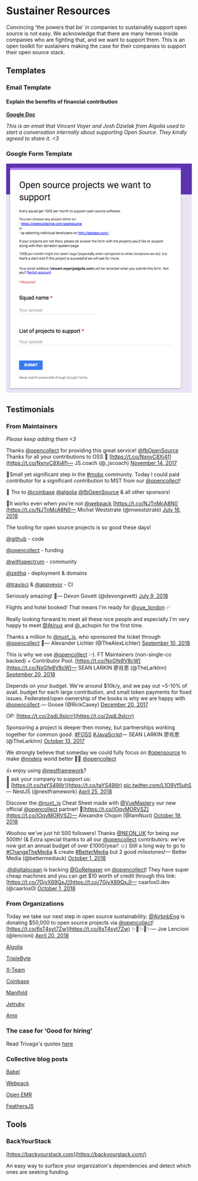 # Sustainer Resources

Convincing 'the powers that be' in companies to sustainably support open source is not easy. We acknowledge that there are many heroes inside companies who are fighting that, and we want to support them. This is an open toolkit for sustainers making the case for their companies to support their open source stack.

## Templates

### Email Template

#### Explain the benefits of financial contribution

[**Google Doc**](https://docs.google.com/document/d/1yViQ4Qq9aqRMfoApTxaHXtG7DDhTFmcfmAencw8ereU/edit?usp=sharing)

_This is an email that Vincent Voyer and Josh Dzielak from Algolia used to start a conversation internally about supporting Open Source. They kindly agreed to share it. &lt;3_

### Google Form Template

![](../../.gitbook/assets/image_2_1_vsbdbs.png)

## Testimonials

### From Maintainers

_Please keep adding them &lt;3_

Thanks [@opencollect](https://twitter.com/opencollect?ref_src=twsrc%5Etfw) for providing this great service! [@fbOpenSource](https://twitter.com/fbOpenSource?ref_src=twsrc%5Etfw) Thanks for all your contributions to OSS 🙌 [https://t.co/NxnvC8Xi4f](https://t.co/NxnvC8Xi4f)— JS.coach \(@\_jscoach\) [November 14, 2017](https://twitter.com/_jscoach/status/930429575867355136?ref_src=twsrc%5Etfw)

💸Small yet significant step in the [\#mobx](https://twitter.com/hashtag/mobx?src=hash&ref_src=twsrc%5Etfw) community. Today I could paid contributor for a significant contribution to MST from our [@opencollect](https://twitter.com/opencollect?ref_src=twsrc%5Etfw)!

👏 Tnx to [@coinbase](https://twitter.com/coinbase?ref_src=twsrc%5Etfw) [@algolia](https://twitter.com/algolia?ref_src=twsrc%5Etfw) [@fbOpenSource](https://twitter.com/fbOpenSource?ref_src=twsrc%5Etfw) & all other sponsors!

🎉It works even when you're not [@webpack](https://twitter.com/webpack?ref_src=twsrc%5Etfw) [https://t.co/NJTnMcA8NI](https://t.co/NJTnMcA8NI)— Michel Weststrate \(@mweststrate\) [July 16, 2018](https://twitter.com/mweststrate/status/1018928640388730880?ref_src=twsrc%5Etfw)

The tooling for open source projects is so good these days!

[@github](https://twitter.com/github?ref_src=twsrc%5Etfw) - code

[@opencollect](https://twitter.com/opencollect?ref_src=twsrc%5Etfw) - funding

[@withspectrum](https://twitter.com/withspectrum?ref_src=twsrc%5Etfw) - community

[@zeithq](https://twitter.com/zeithq?ref_src=twsrc%5Etfw) - deployment & domains

[@travisci](https://twitter.com/travisci?ref_src=twsrc%5Etfw) & [@appveyor](https://twitter.com/appveyor?ref_src=twsrc%5Etfw) - CI

Seriously amazing! 🙏— Devon Govett \(@devongovett\) [July 9, 2018](https://twitter.com/devongovett/status/1016415051190714368?ref_src=twsrc%5Etfw)

Flights and hotel booked! That means I'm ready for [@vue\_london](https://twitter.com/vue_london?ref_src=twsrc%5Etfw) ✅

Really looking forward to meet all these nice people and especially I'm very happy to meet [@Atinux](https://twitter.com/Atinux?ref_src=twsrc%5Etfw) and @\_achopin for the first time.

Thanks a million to [@nuxt\_js](https://twitter.com/nuxt_js?ref_src=twsrc%5Etfw), who sponsored the ticket through [@opencollect](https://twitter.com/opencollect?ref_src=twsrc%5Etfw) 🙏— Alexander Lichter \(@TheAlexLichter\) [September 10, 2018](https://twitter.com/TheAlexLichter/status/1039213736962220032?ref_src=twsrc%5Etfw)

This is why we use [@opencollect](https://twitter.com/opencollect?ref_src=twsrc%5Etfw) :-\). FT Maintainers \(non-single-co backed\) + Contributor Pool. [https://t.co/NxGfe8V8cW](https://t.co/NxGfe8V8cW)— SEAN LARKIN 廖肖恩 \(@TheLarkInn\) [September 20, 2018](https://twitter.com/TheLarkInn/status/1042906557149675520?ref_src=twsrc%5Etfw)

Depends on your budget. We're around $10k/y, and we pay out ~5-10% of avail. budget for each large contribution, and small token payments for fixed issues. Federated/open ownership of the books is why we are happy with [@opencollect](https://twitter.com/opencollect?ref_src=twsrc%5Etfw).— Goose \(@RickCasey\) [December 20, 2017](https://twitter.com/RickCasey/status/943381328329920512?ref_src=twsrc%5Etfw)

OP: [https://t.co/2qdL9slcrr](https://t.co/2qdL9slcrr)

Sponsoring a project is deeper then money, but partnerships working together for common good. [\#FOSS](https://twitter.com/hashtag/FOSS?src=hash&ref_src=twsrc%5Etfw) [\#JavaScript](https://twitter.com/hashtag/JavaScript?src=hash&ref_src=twsrc%5Etfw)— SEAN LARKIN 廖肖恩 \(@TheLarkInn\) [October 13, 2017](https://twitter.com/TheLarkInn/status/918924376157777920?ref_src=twsrc%5Etfw)

We strongly believe that someday we could fully focus on [\#opensource](https://twitter.com/hashtag/opensource?src=hash&ref_src=twsrc%5Etfw) to make [@nodejs](https://twitter.com/nodejs?ref_src=twsrc%5Etfw) world better 🚀🔥 [@opencollect](https://twitter.com/opencollect?ref_src=twsrc%5Etfw)

👍 enjoy using [@nestframework](https://twitter.com/nestframework?ref_src=twsrc%5Etfw)?  
🙌 ask your company to support us:  
🎁 [https://t.co/taYS49lllr](https://t.co/taYS49lllr) [pic.twitter.com/L1O9Vf5uhS](https://t.co/L1O9Vf5uhS)— NestJS \(@nestframework\) [April 25, 2018](https://twitter.com/nestframework/status/989207884700553221?ref_src=twsrc%5Etfw)

Discover the [@nuxt\_js](https://twitter.com/nuxt_js?ref_src=twsrc%5Etfw) Cheat Sheet made with [@VueMastery](https://twitter.com/VueMastery?ref_src=twsrc%5Etfw) our new official [@opencollect](https://twitter.com/opencollect?ref_src=twsrc%5Etfw) partner! 🙌[https://t.co/IOqvMORVSZ](https://t.co/IOqvMORVSZ)— Alexandre Chopin \(@IamNuxt\) [October 19, 2018](https://twitter.com/IamNuxt/status/1053207932811333634?ref_src=twsrc%5Etfw)

Woohoo we've just hit 500 followers! Thanks [@NEON\_UK](https://twitter.com/NEON_UK?ref_src=twsrc%5Etfw) for being our 500th! \(& Extra special thanks to all our [@opencollect](https://twitter.com/opencollect?ref_src=twsrc%5Etfw) contributors: we've now got an annual budget of over £1000/year! ☺️\) Still a long way to go to [\#ChangeTheMedia](https://twitter.com/hashtag/ChangeTheMedia?src=hash&ref_src=twsrc%5Etfw) & create [\#BetterMedia](https://twitter.com/hashtag/BetterMedia?src=hash&ref_src=twsrc%5Etfw) but 2 good milestones!— Better Media \(@bettermediauk\) [October 1, 2018](https://twitter.com/bettermediauk/status/1046757512769351680?ref_src=twsrc%5Etfw)

.[@digitalocean](https://twitter.com/digitalocean?ref_src=twsrc%5Etfw) is backing [@GoReleaser](https://twitter.com/GoReleaser?ref_src=twsrc%5Etfw) on [@opencollect](https://twitter.com/opencollect?ref_src=twsrc%5Etfw)! They have super cheap machines and you can get $10 worth of credit through this link: [https://t.co/7GjyX89QxJ](https://t.co/7GjyX89QxJ)— caarlos0.dev \(@caarlos0\) [October 1, 2018](https://twitter.com/caarlos0/status/1046750313234018306?ref_src=twsrc%5Etfw)

### From Organizations

Today we take our next step in open source sustainability: [@AirbnbEng](https://twitter.com/AirbnbEng?ref_src=twsrc%5Etfw) is donating $50,000 to open source projects via [@opencollect](https://twitter.com/opencollect?ref_src=twsrc%5Etfw)! [https://t.co/6sT4syt7Zw](https://t.co/6sT4syt7Zw) ✨🌟✨🌟✨— Joe Lencioni \(@lencioni\) [April 20, 2018](https://twitter.com/lencioni/status/987365254731476992?ref_src=twsrc%5Etfw)

[Algolia](https://blog.algolia.com/supporting-open-source-projects/)

[TripleByte](https://triplebyte.com/blog/we-re-creating-a-new-source-of-revenue-open-source-software)

[X-Team](https://hackernoon.com/how-webpack-raised-15-000-in-3-months-and-the-future-of-open-source-cb2c9f68fffa)

[Coinbase](https://engineering.coinbase.com/coinbase-open-source-fund-may-june-update-9f6fef200b04)

[Manifold](https://blog.manifold.co/manifold-update-human-peter-ef15771feae0)

[Jetruby](https://expertise.jetruby.com/why-your-it-business-should-support-open-source-658c4b7e650d?gi=5ecf81bfc295)

[Amp](https://amphtml.wordpress.com/2018/01/05/supporting-open-source-sustainability/)

### The case for 'Good for hiring'

Read Trivago's quotes [here](https://medium.com/webpack/trivago-sponsors-webpack-for-second-year-bfe6ca2f0702)

### Collective blog posts

[Babel](https://babeljs.io/blog/2018/07/16/announcing-babels-new-partnership-with-trivago)

[Webpack](https://medium.com/webpack/trivago-sponsors-webpack-for-second-year-bfe6ca2f0702)

[Open EMR](https://www.open-emr.org/blog/accepting-donations-on-opencollective/)

[FeathersJS](https://blog.feathersjs.com/flying-into-2018-13bda623f089)

## Tools

### BackYourStack

[https://backyourstack.com](https://backyourstack.com/)

An easy way to surface your organization's dependencies and detect which ones are seeking funding.

